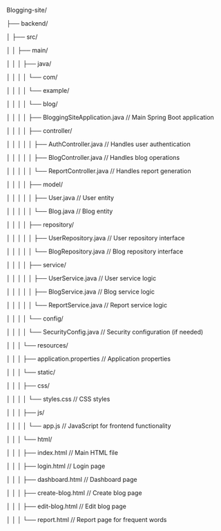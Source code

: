 Blogging-site/

├── backend/

│   ├── src/

│   │   ├── main/

│   │   │   ├── java/

│   │   │   │   └── com/

│   │   │   │       └── example/

│   │   │   │           └── blog/

│   │   │   │               ├── BloggingSiteApplication.java       // Main Spring Boot application

│   │   │   │               ├── controller/

│   │   │   │               │   ├── AuthController.java           // Handles user authentication

│   │   │   │               │   ├── BlogController.java           // Handles blog operations

│   │   │   │               │   └── ReportController.java         // Handles report generation

│   │   │   │               ├── model/

│   │   │   │               │   ├── User.java                     // User entity

│   │   │   │               │   └── Blog.java                     // Blog entity

│   │   │   │               ├── repository/

│   │   │   │               │   ├── UserRepository.java           // User repository interface

│   │   │   │               │   └── BlogRepository.java           // Blog repository interface

│   │   │   │               ├── service/

│   │   │   │               │   ├── UserService.java              // User service logic

│   │   │   │               │   ├── BlogService.java              // Blog service logic

│   │   │   │               │   └── ReportService.java            // Report service logic

│   │   │   │               └── config/

│   │   │   │                   └── SecurityConfig.java            // Security configuration (if needed)

│   │   │   └── resources/

│   │   │       ├── application.properties                         // Application properties

│   │   │       └── static/

│   │   │           ├── css/

│   │   │           │   └── styles.css                           // CSS styles

│   │   │           ├── js/

│   │   │           │   └── app.js                               // JavaScript for frontend functionality

│   │   │           └── html/

│   │   │               ├── index.html                           // Main HTML file

│   │   │               ├── login.html                           // Login page

│   │   │               ├── dashboard.html                       // Dashboard page

│   │   │               ├── create-blog.html                     // Create blog page

│   │   │               ├── edit-blog.html                       // Edit blog page

│   │   │               └── report.html                          // Report page for frequent words


